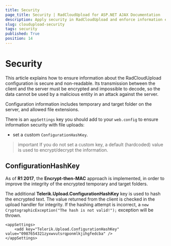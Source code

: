 ```yaml
---
title: Security
page_title: Security | RadCloudUpload for ASP.NET AJAX Documentation
description: Apply security in RadCloudUpload and enforce information encryption to prevent attacks.
slug: cloudupload-security
tags: security
published: True
position: 14
---
```


# Security

This article explains how to ensure information about the RadCloudUpload configuration is secure and non-readable. Its transmission between the client and the server must be encrypted and impossible to decode, so the data cannot be used by a malicious entity in an attack against the server.

Configuration information includes temporary and target folder on the server, and allowed file extensions.

There is an `appSettings` key you should add to your `web.config` to ensure information security with file uploads:

* set a custom `ConfigurationHashKey`.

>important If you do not set a custom key, a default (hardcoded) value is used to encrypt/decrypt the information.




## ConfigurationHashKey

As of **R1 2017**, the **Encrypt-then-MAC** approach is implemented, in order to improve the integrity of the encrypted temporary and target folders.

The additional **Telerik.Upload.ConfigurationHashKey** key is used to hash the encrypted text. The value returned from the client is checked in the upload handler for integrity. If the hashing attempt is incorrect, a `new CryptographicException("The hash is not valid!");` exception will be thrown.

````web.config
<appSettings>
	<add key="Telerik.Upload.ConfigurationHashKey" value="0987654321zyxwvutsrqponmlkjihgfedcba" />
</appSettings>
````

